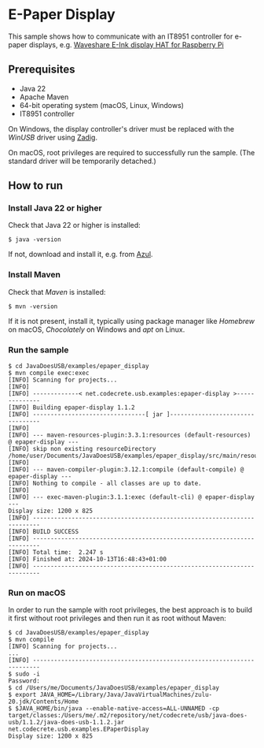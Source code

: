 # E-Paper Display

This sample shows how to communicate with an IT8951 controller for e-paper displays, e.g. [Waveshare E-Ink display HAT for Raspberry Pi](https://www.waveshare.com/9.7inch-e-paper-hat.htm)

## Prerequisites

- Java 22
- Apache Maven
- 64-bit operating system (macOS, Linux, Windows)
- IT8951 controller

On Windows, the display controller's driver must be replaced with the *WinUSB* driver
using [Zadig](https://zadig.akeo.ie/).

On macOS, root privileges are required to successfully run the sample. (The standard driver will
be temporarily detached.)

## How to run

### Install Java 22 or higher

Check that Java 22 or higher is installed:

```shell
$ java -version
```

If not, download and install it, e.g. from [Azul](https://www.azul.com/downloads/?package=jdk).

### Install Maven

Check that *Maven* is installed:

```shell
$ mvn -version
```

If it is not present, install it, typically using package manager like *Homebrew* on macOS, *Chocolately* on Windows and *apt* on Linux.

### Run the sample

```shell
$ cd JavaDoesUSB/examples/epaper_display
$ mvn compile exec:exec
[INFO] Scanning for projects...
[INFO] 
[INFO] -------------< net.codecrete.usb.examples:epaper-display >--------------
[INFO] Building epaper-display 1.1.2
[INFO] --------------------------------[ jar ]---------------------------------
[INFO] 
[INFO] --- maven-resources-plugin:3.3.1:resources (default-resources) @ epaper-display ---
[INFO] skip non existing resourceDirectory /home/user/Documents/JavaDoesUSB/examples/epaper_display/src/main/resources
[INFO] 
[INFO] --- maven-compiler-plugin:3.12.1:compile (default-compile) @ epaper-display ---
[INFO] Nothing to compile - all classes are up to date.
[INFO] 
[INFO] --- exec-maven-plugin:3.1.1:exec (default-cli) @ epaper-display ---
Display size: 1200 x 825
[INFO] ------------------------------------------------------------------------
[INFO] BUILD SUCCESS
[INFO] ------------------------------------------------------------------------
[INFO] Total time:  2.247 s
[INFO] Finished at: 2024-10-13T16:48:43+01:00
[INFO] ------------------------------------------------------------------------
```

### Run on macOS

In order to run the sample with root privileges, the best approach is to build it first without
root privileges and then run it as root without Maven:

```shell
$ cd JavaDoesUSB/examples/epaper_display
$ mvn compile
[INFO] Scanning for projects...
...
[INFO] ------------------------------------------------------------------------
$ sudo -i
Password:
$ cd /Users/me/Documents/JavaDoesUSB/examples/epaper_display
$ export JAVA_HOME=/Library/Java/JavaVirtualMachines/zulu-20.jdk/Contents/Home
$ $JAVA_HOME/bin/java --enable-native-access=ALL-UNNAMED -cp target/classes:/Users/me/.m2/repository/net/codecrete/usb/java-does-usb/1.1.2/java-does-usb-1.1.2.jar net.codecrete.usb.examples.EPaperDisplay
Display size: 1200 x 825
```
